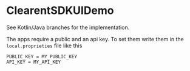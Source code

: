 # ClearentSDKUIDemo

See Kotlin/Java branches for the implementation.

The apps require a public and an api key.
To set them write them in the ```local.proprieties``` file like this

```
PUBLIC_KEY = MY_PUBLIC_KEY
API_KEY = MY_API_KEY
```
